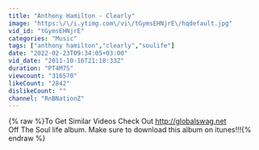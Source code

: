 ```yaml
---
title: "Anthony Hamilton - Clearly"
image: "https:\/\/i.ytimg.com\/vi\/tGymsEHNjrE\/hqdefault.jpg"
vid_id: "tGymsEHNjrE"
categories: "Music"
tags: ["anthony hamilton","clearly","soulife"]
date: "2022-02-23T09:34:05+03:00"
vid_date: "2011-10-16T21:18:33Z"
duration: "PT4M7S"
viewcount: "316570"
likeCount: "2842"
dislikeCount: ""
channel: "RnBNationZ"
---
```

{% raw %}To Get Similar Videos Check Out <a rel="nofollow" target="blank" href="http://globalswag.net">http://globalswag.net</a> <br />Off The Soul life album. Make sure to download this album on itunes!!!{% endraw %}
